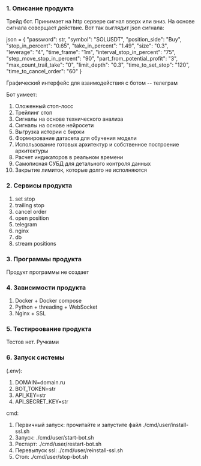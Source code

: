 ### 1. Описание продукта
Трейд бот. Принимает на http сервере сигнал вверх или вниз. На основе сигнала соверщает действие. Вот так выглядит json сигнала:

json = {
"password": str,
"symbol": "SOLUSDT",
"position_side": "Buy",
"stop_in_percent": "0.65",
"take_in_percent": "1.49",
"size": "0.3",
"leverage": "4",
"time_frame": "1m",
"interval_stop_in_percent": "75",
"step_move_stop_in_percent": "90",
"part_from_potential_profit": "3",
"max_count_trail_take": "0",
"limit_depth": "0.3",
"time_to_set_stop": "120",
"time_to_cancel_order": "60"
}

Графический интерфейс для взаимодействия с ботом -- телеграм

Бот уимеет:
1) Оложенный стоп-лосс
2) Трейлинг стоп
3) Сигналы на основе технического анализа
4) Сигналы на основе нейросети
5) Выгрузка истории с биржи
6) Формирование датасета для обучения модели
7) Использование готовых архитектур и собственное построение архитектуры
8) Расчет индикаторов в реальном времени
9) Самописная СУБД для детального контроля данных
10) Закрытие лимиток, которые долго не исполняются


### 2. Сервисы продукта
1) set stop
2) trailing stop
3) cancel order
4) open position
5) telegram
6) nginx
7) db
8) stream positions

### 3. Программы продукта
Продукт программы не создает

### 4. Зависимости продукта
1) Docker + Docker compose
2) Python + threading + WebSocket
3) Nginx + SSL

### 5. Тестироование продукта
Тестов нет. Ручками

### 6. Запуск системы
(.env):
1) DOMAIN=domain.ru
2) BOT_TOKEN=str
3) API_KEY=str
4) API_SECRET_KEY=str

cmd:
1) Первичный запуск: прочитайте и запустите файл ./cmd/user/install-ssl.sh
2) Запуск: ./cmd/user/start-bot.sh
3) Рестарт: ./cmd/user/restart-bot.sh
4) Перевыпуск ssl: ./cmd/user/reinstall-ssl.sh
5) Стоп: ./cmd/user/stop-bot.sh
